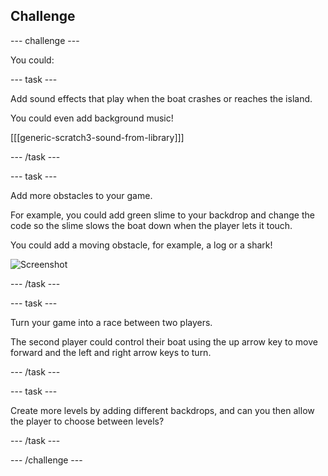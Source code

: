 ## Challenge

\--- challenge \---

You could:

\--- task \---

Add sound effects that play when the boat crashes or reaches the island.

You could even add background music!

[[[generic-scratch3-sound-from-library]]]

\--- /task \---

\--- task \---

Add more obstacles to your game.

For example, you could add green slime to your backdrop and change the code so the slime slows the boat down when the player lets it touch.

You could add a moving obstacle, for example, a log or a shark!

![Screenshot](images/boat-obstacles.png)

\--- /task \---

\--- task \---

Turn your game into a race between two players.

The second player could control their boat using the up arrow key to move forward and the left and right arrow keys to turn.

\--- /task \---

\--- task \---

Create more levels by adding different backdrops, and can you then allow the player to choose between levels?

\--- /task \---

\--- /challenge \---